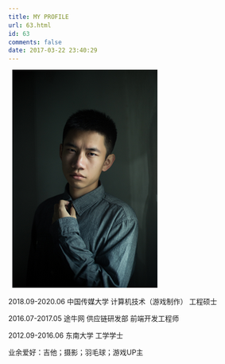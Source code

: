 ```yaml
---
title: MY PROFILE
url: 63.html
id: 63
comments: false
date: 2017-03-22 23:40:29
---
```


  [![](../uploads/avatar.png)](/uploads/avatar.png)   

2018.09-2020.06 中国传媒大学 计算机技术（游戏制作） 工程硕士

2016.07-2017.05 途牛网 供应链研发部 前端开发工程师

2012.09-2016.06 东南大学 工学学士



业余爱好：吉他；摄影；羽毛球；游戏UP主
